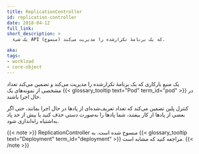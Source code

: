 ```yaml
---
title: ReplicationController
id: replication-controller
date: 2018-04-12
full_link: 
short_description: >
  یک شیء API (منسوخ) که یک برنامهٔ تکرارشده را مدیریت می‌کند.

aka: 
tags:
- workload
- core-object
---
```

 یک منبع بارکاری که یک برنامهٔ تکرارشده را مدیریت می‌کند و تضمین می‌کند
تعداد مشخصی از نمونه‌های یک {{< glossary_tooltip text="Pod" term_id="pod" >}} در حال اجرا باشند.

<!--more-->

کنترل پلین تضمین می‌کند که تعداد تعریف‌شده‌ای از پادها در حال اجرا بمانند،
حتی اگر بعضی از پادها از کار بیفتند، شما پادها را به‌صورت دستی حذف کنید
یا بیش از حد پاد به‌اشتباه راه‌اندازی شود.

{{< note >}}
ReplicationController منسوخ شده است. به
{{< glossary_tooltip text="Deployment" term_id="deployment" >}} مراجعه کنید که مشابه است.
{{< /note >}}
